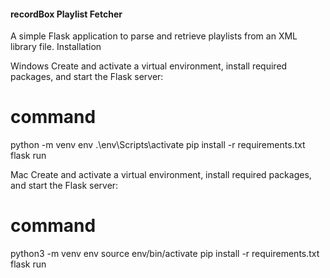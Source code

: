 ####  recordBox Playlist Fetcher

A simple Flask application to parse and retrieve playlists from an  XML library file.
Installation

Windows
Create and activate a virtual environment, install required packages, and start the Flask server:
# command
python -m venv env .\env\Scripts\activate pip install -r requirements.txt flask run

Mac
Create and activate a virtual environment, install required packages, and start the Flask server:
# command
python3 -m venv env source env/bin/activate pip install -r requirements.txt flask run